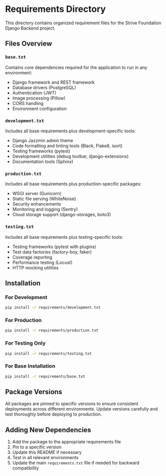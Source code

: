 # Requirements Directory

This directory contains organized requirement files for the Strive Foundation Django Backend project.

## Files Overview

### `base.txt`
Contains core dependencies required for the application to run in any environment:
- Django framework and REST framework
- Database drivers (PostgreSQL)
- Authentication (JWT)
- Image processing (Pillow)
- CORS handling
- Environment configuration

### `development.txt`
Includes all base requirements plus development-specific tools:
- Django Jazzmin admin theme
- Code formatting and linting tools (Black, Flake8, isort)
- Testing frameworks (pytest)
- Development utilities (debug toolbar, django-extensions)
- Documentation tools (Sphinx)

### `production.txt`
Includes all base requirements plus production-specific packages:
- WSGI server (Gunicorn)
- Static file serving (WhiteNoise)
- Security enhancements
- Monitoring and logging (Sentry)
- Cloud storage support (django-storages, boto3)

### `testing.txt`
Includes all base requirements plus testing-specific tools:
- Testing frameworks (pytest with plugins)
- Test data factories (factory-boy, faker)
- Coverage reporting
- Performance testing (Locust)
- HTTP mocking utilities

## Installation

### For Development
```bash
pip install -r requirements/development.txt
```

### For Production
```bash
pip install -r requirements/production.txt
```

### For Testing Only
```bash
pip install -r requirements/testing.txt
```

### For Base Installation
```bash
pip install -r requirements/base.txt
```

## Package Versions

All packages are pinned to specific versions to ensure consistent deployments across different environments. Update versions carefully and test thoroughly before deploying to production.

## Adding New Dependencies

1. Add the package to the appropriate requirements file
2. Pin to a specific version
3. Update this README if necessary
4. Test in all relevant environments
5. Update the main `requirements.txt` file if needed for backward compatibility
